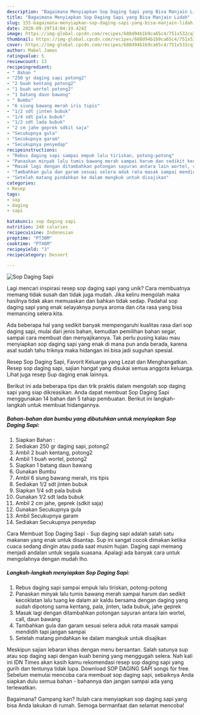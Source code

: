 ```yaml
---
description: "Bagaimana Menyiapkan Sop Daging Sapi yang Bisa Manjain Lidah"
title: "Bagaimana Menyiapkan Sop Daging Sapi yang Bisa Manjain Lidah"
slug: 155-bagaimana-menyiapkan-sop-daging-sapi-yang-bisa-manjain-lidah
date: 2020-09-29T14:04:19.424Z
image: https://img-global.cpcdn.com/recipes/688d94b1b9ca65c4/751x532cq70/sop-daging-sapi-foto-resep-utama.jpg
thumbnail: https://img-global.cpcdn.com/recipes/688d94b1b9ca65c4/751x532cq70/sop-daging-sapi-foto-resep-utama.jpg
cover: https://img-global.cpcdn.com/recipes/688d94b1b9ca65c4/751x532cq70/sop-daging-sapi-foto-resep-utama.jpg
author: Mabel James
ratingvalue: 5
reviewcount: 13
recipeingredient:
- " Bahan "
- "250 gr daging sapi potong2"
- "2 buah kentang potong2"
- "1 buah wortel potong2"
- "1 batang daun bawang"
- " Bumbu"
- "6 siung bawang merah iris tipis"
- "1/2 sdt jinten bubuk"
- "1/4 sdt pala bubuk"
- "1/2 sdt lada bubuk"
- "2 cm jahe geprek sdkit saja"
- "Secukupnya gula"
- "Secukupnya garam"
- "Secukupnya penyedap"
recipeinstructions:
- "Rebus daging sapi sampai empuk lalu tiriskan, potong-potong"
- "Panaskan minyak lalu tumis bawang merah sampai harum dan sedikit kecoklatan lalu tuang ke dalam air kaldu bersama dengan daging yang sudah dipotong sama kentang, pala, jinten, lada bubuk, jahe geprek"
- "Masak lagi dengan ditambahkan potongan sayuran antara lain wortel, call, daun bawang"
- "Tambahkan gula dan garam sesuai selera aduk rata masak sampai mendidih tapi jangan sampai"
- "Setelah matang pindahkan ke dalam mangkuk untuk disajikan"
categories:
- Resep
tags:
- sop
- daging
- sapi

katakunci: sop daging sapi 
nutrition: 248 calories
recipecuisine: Indonesian
preptime: "PT30M"
cooktime: "PT46M"
recipeyield: "3"
recipecategory: Dessert

---
```



![Sop Daging Sapi](https://img-global.cpcdn.com/recipes/688d94b1b9ca65c4/751x532cq70/sop-daging-sapi-foto-resep-utama.jpg)

Lagi mencari inspirasi resep sop daging sapi yang unik? Cara membuatnya memang tidak susah dan tidak juga mudah. Jika keliru mengolah maka hasilnya tidak akan memuaskan dan bahkan tidak sedap. Padahal sop daging sapi yang enak selayaknya punya aroma dan cita rasa yang bisa memancing selera kita.

Ada beberapa hal yang sedikit banyak mempengaruhi kualitas rasa dari sop daging sapi, mulai dari jenis bahan, kemudian pemilihan bahan segar, sampai cara membuat dan menyajikannya. Tak perlu pusing kalau mau menyiapkan sop daging sapi yang enak di mana pun anda berada, karena asal sudah tahu triknya maka hidangan ini bisa jadi suguhan spesial.

Resep Sop Daging Sapi, Favorit Keluarga yang Lezat dan Menghangatkan. Resep sop daging sapi, sajian hangat yang disukai semua anggota keluarga. Lihat juga resep Sup daging enak lainnya.


Berikut ini ada beberapa tips dan trik praktis dalam mengolah sop daging sapi yang siap dikreasikan. Anda dapat membuat Sop Daging Sapi menggunakan 14 bahan dan 5 tahap pembuatan. Berikut ini langkah-langkah untuk membuat hidangannya.

<!--inarticleads1-->

##### Bahan-bahan dan bumbu yang dibutuhkan untuk menyiapkan Sop Daging Sapi:

1. Siapkan  Bahan :
1. Sediakan 250 gr daging sapi, potong2
1. Ambil 2 buah kentang, potong2
1. Ambil 1 buah wortel, potong2
1. Siapkan 1 batang daun bawang
1. Gunakan  Bumbu
1. Ambil 6 siung bawang merah, iris tipis
1. Sediakan 1/2 sdt jinten bubuk
1. Siapkan 1/4 sdt pala bubuk
1. Gunakan 1/2 sdt lada bubuk
1. Ambil 2 cm jahe, geprek (sdkit saja)
1. Gunakan Secukupnya gula
1. Ambil Secukupnya garam
1. Sediakan Secukupnya penyedap


Cara Membuat Sop Daging Sapi - Sup daging sapi adalah salah satu makanan yang enak untuk disantap. Sup ini sangat cocok dimakan ketika cuaca sedang dingin atau pada saat musim hujan. Daging sapi memang menjadi andalan untuk segala suasana. Apalagi ada banyak cara untuk mengolahnya dengan mudah lho. 

<!--inarticleads2-->

##### Langkah-langkah menyiapkan Sop Daging Sapi:

1. Rebus daging sapi sampai empuk lalu tiriskan, potong-potong
1. Panaskan minyak lalu tumis bawang merah sampai harum dan sedikit kecoklatan lalu tuang ke dalam air kaldu bersama dengan daging yang sudah dipotong sama kentang, pala, jinten, lada bubuk, jahe geprek
1. Masak lagi dengan ditambahkan potongan sayuran antara lain wortel, call, daun bawang
1. Tambahkan gula dan garam sesuai selera aduk rata masak sampai mendidih tapi jangan sampai
1. Setelah matang pindahkan ke dalam mangkuk untuk disajikan


Meskipun sajian lebaran khas dengan menu bersantan. Salah satunya sup atau sop daging sapi dengan kuah bening yang menggugah selera. Nah kali ini IDN Times akan kasih kamu rekomendasi resep sop daging sapi yang gurih dan tentunya tidak lupa. Download SOP DAGING SAPI songs for free. Sebelum memulai mencoba cara membuat sop daging sapi, sebaiknya Anda siapkan dulu semua bahan - bahannya dan jangan sampai ada yang terlewatkan. 

Bagaimana? Gampang kan? Itulah cara menyiapkan sop daging sapi yang bisa Anda lakukan di rumah. Semoga bermanfaat dan selamat mencoba!
